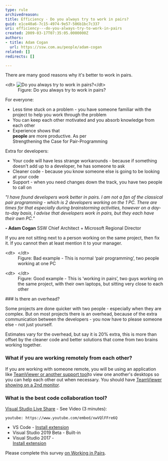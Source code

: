 ```yaml
---
type: rule
archivedreason: 
title: Efficiency - Do you always try to work in pairs?
guid: e1ce40a6-7c15-4974-9e57-506b1bc7c337
uri: efficiency---do-you-always-try-to-work-in-pairs
created: 2009-03-17T07:35:05.0000000Z
authors:
- title: Adam Cogan
  url: https://ssw.com.au/people/adam-cogan
related: []
redirects: []

---
```


There are many good reasons why it's better to work in pairs.  

<!--endintro-->
<dl class="image">&lt;dt&gt;
      <img class="ms-rteCustom-ImageArea" alt="Do you always try to work in pairs?" src="ProjectManagement_PairProgramming_Luge.jpg">&lt;/dt&gt;<dd>Figure: Do you always try to work in pairs?<br></dd></dl>
For everyone:

* Less time stuck on a problem - you have someone familiar with the project to help you work through the problem
* You can keep each other motivated  and you absorb knowledge from each other
* Experience shows that <br>       **people** are more productive. As per <br>      Strengthening the Case for Pair-Programming


Extra for developers:

* Your code will have less strange workarounds - because if something doesn't add up to a developer, he has someone to ask
* Cleaner code - because you know someone else is going to be looking at your code
* Support - when you need changes down the track, you have two people to call on


*"I have found developers work better in pairs. I am not a fan of the classical pair programming - which is 2 developers working on the 1 PC. There are times for that especially during brainstorming activities, however on a day-to-day basis, I advise that developers work in pairs, but they each have their own PC."*

 **- Adam Cogan** 
SSW Chief Architect + Microsoft Regional Director



If you are not sitting next to a person working on the same project, then fix it. If you cannot then at least mention it to your manager.
<dl class="badImage">&lt;dt&gt;
      <img src="PairProgramming01.jpg" alt="">
   &lt;/dt&gt;<dd>Figure: Bad example - This is normal ‘pair programming’, two people working at one PC</dd></dl><dl class="goodImage">&lt;dt&gt;
      <img src="PairProgramming02_Small.jpg" alt="">
   &lt;/dt&gt;<dd>Figure: Good example - This is ‘working in pairs’, two guys working on the same project, with their own laptops, but sitting very close to each other</dd></dl>
###  Is there an overhead?

Some projects are done quicker with two people - especially when they are complex. But on most projects there is an overhead, because of the extra communication between the developers - you now have to please someone else - not just yourself.

Estimates vary for the overhead, but say it is 20% extra, this is more than offset by the cleaner code and better solutions that come from two brains working together.

###  What if you are working remotely from each other?

If you are working with someone remote, you will be using an application like     [TeamViewer or another support tool](/_layouts/15/FIXUPREDIRECT.ASPX?WebId=3dfc0e07-e23a-4cbb-aac2-e778b71166a2&TermSetId=07da3ddf-0924-4cd2-a6d4-a4809ae20160&TermId=f5be979b-fa7e-4bad-8a47-60fccd308df6)to view one another's desktops so you can help each other out when necessary. You should have     [TeamViewer showing on a 2nd monitor](/_layouts/15/FIXUPREDIRECT.ASPX?WebId=3dfc0e07-e23a-4cbb-aac2-e778b71166a2&TermSetId=07da3ddf-0924-4cd2-a6d4-a4809ae20160&TermId=c5320def-3f58-48ef-8ffd-06a64e1d34f6).

### What is the best code collaboration tool?
[Visual Studio Live Share](https://visualstudio.microsoft.com/services/live-share/) - See Video (3 minutes):  


`youtube: https://www.youtube.com/embed/xwVQlFFre6Q`
 






* VS Code - [Install extension](https://marketplace.visualstudio.com/items?itemName=MS-vsliveshare.vsliveshare)
* Visual Studio 2019 Beta - Built-in
* Visual Studio 2017 - <br>            [Install extension](https://marketplace.visualstudio.com/items?itemName=MS-vsliveshare.vsls-vs)


Please complete this survey [on Working in Pairs](https://forms.office.com/Pages/ResponsePage.aspx?id=NHwvrDW56Uir3BHl1PyysCa8TOGbvXxGkJLSg13sAKhUMjdMN0g2MEZHNjZJU1NVNVBOTzY1TjJXRyQlQCN0PWcu).
